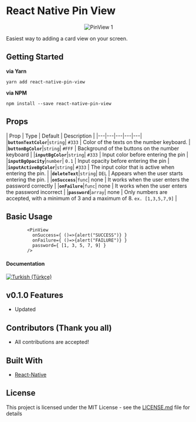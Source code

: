 # React Native Pin View

<p align='center'><img src='https://taluttasgiran.com.tr/assets/demo-of-pinview.gif' alt='PinView 1'></p>

Easiest way to adding a card view on your screen.

## Getting Started

**via Yarn**

```
yarn add react-native-pin-view
```

**via NPM**

```
npm install --save react-native-pin-view
```

## Props

| Prop | Type | Default | Description |
|---|---|---|---|---|
|**`buttonTextColor`**|`string`| `#333` | Color of the texts on the number keyboard. |
|**`buttonBgColor`**|`string`| `#FFF` | Background of the buttons on the number keyboard |
|**`inputBgColor`**|`string`| `#333` | Input color before entering the pin  |
|**`inputBgOpacity`**|`number`| `0.1` | Input opacity before entering the pin |
|**`inputActiveBgColor`**|`string`| `#333` | The input color that is active when entering the pin. |
|**`deleteText`**|`string`| `DEL` | Appears when the user starts entering the pin.  |
|**`onSuccess`**|`func`| none | It works when the user enters the password correctly |
|**`onFailure`**|`func`| none | It works when the user enters the password incorrect |
|**`password`**|`array`| none | Only numbers are accepted, with a minimum of 3 and a maximum of 8. `ex. [1,3,5,7,9]` |

## Basic Usage

```
        <PinView
          onSuccess={ ()=>{alert("SUCCESS")} }
          onFailure={ ()=>{alert("FAILURE")} }
          password={ [1, 3, 5, 7, 9] }
        />
```

#### Documentation

[![Turkish (Türkçe)](https://img.shields.io/badge/TR-T%C3%BCrk%C3%A7e%20Dok%C3%BCmantasyon-red.svg)](/docs/tr/docs.md)

## v0.1.0 Features

- Updated

## Contributors (Thank you all)

- All contributions are accepted!

## Built With

* [React-Native](https://facebook.github.io/react-native/)

## License

This project is licensed under the MIT License - see the [LICENSE.md](LICENSE.md) file for details